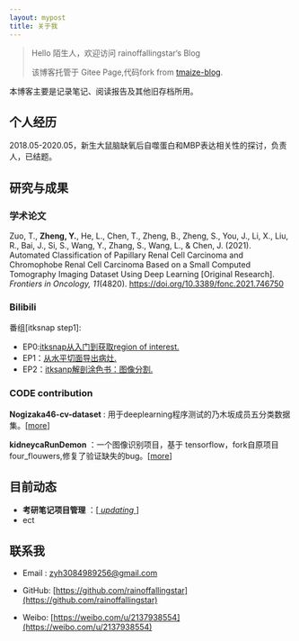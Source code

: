```yaml
---
layout: mypost
title: 关于我
---
```


> Hello 陌生人，欢迎访问 rainoffallingstar‘s Blog
>
> 该博客托管于 Gitee Page,代码fork from [tmaize-blog](https://github.com/TMaize/tmaize-blog).

本博客主要是记录笔记、阅读报告及其他旧存档所用。

## 个人经历

2018.05-2020.05，新生大鼠脑缺氧后自噬蛋白和MBP表达相关性的探讨，负责人，已结题。

## 研究与成果

### 学术论文

Zuo, T., **Zheng, Y.**, He, L., Chen, T., Zheng, B., Zheng, S., You, J., Li, X., Liu, R., Bai, J., Si, S., Wang, Y., Zhang, S., Wang, L., & Chen, J. (2021). Automated Classification of Papillary Renal Cell Carcinoma and Chromophobe Renal Cell Carcinoma Based on a Small Computed Tomography Imaging Dataset Using Deep Learning [Original Research]. *Frontiers in Oncology, 11*(4820). https://doi.org/10.3389/fonc.2021.746750

### Bilibili

番组[itksnap step1]:
- EP0:[itksnap从入门到获取region of interest.](https://www.bilibili.com/video/BV1Xy4y1177d/)
- EP1：[从水平切面导出病灶.](https://www.bilibili.com/video/BV1Py4y127mQ)
- EP2：[itksanp解剖涂色书：图像分割.](https://www.bilibili.com/video/BV1Sv4y1f7FR)

### CODE contribution

 **Nogizaka46-cv-dataset** : 用于deeplearning程序测试的乃木坂成员五分类数据集。[[more](https://gitee.com/rainoffallingstar/nogizaka46_cv_dataset)]

  **kidneycaRunDemon** ：一个图像识别项目，基于 tensorflow，fork自原项目four_flouwers,修复了验证缺失的bug。[[more](https://gitee.com/rainoffallingstar/kidneycaRunDemon)]


## 目前动态

-  **考研笔记项目管理** ：[[ _updating_ ](https://gitee.com/rainoffallingstar/preneep)]
- ect


## 联系我

- Email&nbsp;: zyh3084989256@gmail.com

- GitHub: [https://github.com/rainoffallingstar](https://github.com/rainoffallingstar)

- Weibo: [https://weibo.com/u/2137938554](https://weibo.com/u/2137938554)


